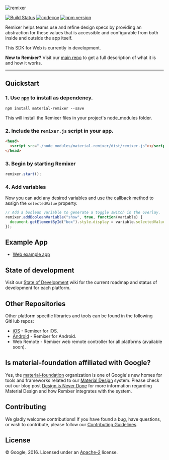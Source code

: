 ![remixer](https://cdn.rawgit.com/material-foundation/material-remixer/master/docs/assets/lockup_remixer_icon_horizontal_dark_small.svg)

[![Build Status](https://travis-ci.org/material-foundation/material-remixer-web.svg?branch=develop)](https://travis-ci.org/material-foundation/material-remixer-web) [![codecov](https://codecov.io/gh/material-foundation/material-remixer-web/branch/develop/graph/badge.svg)](https://codecov.io/gh/material-foundation/material-remixer-web) [![npm version](https://badge.fury.io/js/material-remixer.svg)](https://badge.fury.io/js/material-remixer)

Remixer helps teams use and refine design specs by providing an abstraction for these values that is accessible and configurable from both inside and outside the app itself.

This SDK for Web is currently in development.

**New to Remixer?** Visit our [main repo](https://github.com/material-foundation/material-remixer) to get a full description of what it is and how it works.
- - -

## Quickstart

### 1. Use [`npm`](https://www.npmjs.com/) to install as dependency.

`npm install material-remixer --save`

This will install the Remixer files in your project's node_modules folder.

### 2. Include the `remixer.js` script in your app.

```html
<head>
  <script src="./node_modules/material-remixer/dist/remixer.js"></script>
</head>
```

### 3. Begin by starting Remixer

```javascript
remixer.start();
```

### 4. Add variables
Now you can add any desired variables and use the callback method to assign the `selectedValue` property.

```javascript
// Add a boolean variable to generate a toggle switch in the overlay.
remixer.addBooleanVariable("show", true, function(variable) {
  document.getElementById("box").style.display = variable.selectedValue ? "block" : "none";
});
```

## Example App

- [Web example app](examples)

## State of development

Visit our [State of Development](https://github.com/material-foundation/material-remixer/wiki/State-of-Development) wiki for the current roadmap and status of development for each platform.

## Other Repositories

Other platform specific libraries and tools can be found in the following GitHub repos:

- [iOS](https://github.com/material-foundation/material-remixer-ios) - Remixer for iOS.
- [Android](https://github.com/material-foundation/material-remixer-android) - Remixer for Android.
- Web Remote - Remixer web remote controller for all platforms (available soon).

## Is material-foundation affiliated with Google?

Yes, the [material-foundation](https://github.com/material-foundation) organization is one of Google's new homes for tools and frameworks related to our [Material Design](https://material.io) system. Please check out our blog post [Design is Never Done](https://design.google.com/articles/design-is-never-done/) for more information regarding Material Design and how Remixer integrates with the system.

## Contributing

We gladly welcome contributions! If you have found a bug, have questions, or wish to contribute, please follow our [Contributing Guidelines](https://github.com/material-foundation/material-remixer-web/blob/develop/CONTRIBUTING.md).

## License

© Google, 2016. Licensed under an [Apache-2](https://github.com/material-foundation/material-remixer-web/blob/develop/LICENSE) license.
